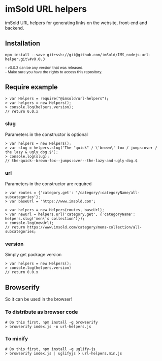 # imSold URL helpers

imSold URL helpers for generating links on the website, front-end and backend.

## Installation
```
npm install --save git+ssh://git@github.com/imSold/IMS_nodejs-url-helper.git\#v0.0.3
```
<sup>- v0.0.3 can be any version that was released.<br/>- Make sure you have the rights to access this repository.</sup>

## Require example
```
> var Helpers = require("@imsold/url-helpers");
> var helpers = new Helpers();
> console.log(helpers.version);
// return 0.0.x
```

### slug
Parameters in the constructor is optional

```
> var helpers = new Helpers();
> var slug = helpers.slug('The "quick" / \'brown\' fox / jumps:over / the lazy & ugly dog.$');
> console.log(slug);
// the-quick--brown-fox--jumps:over--the-lazy-and-ugly-dog.$
```

### url
Parameters in the constructor are required

```
> var routes = {'category.get': '/category/:categoryName/all-subcategories'};
> var baseUrl = 'https://www.imsold.com';

> var helpers = new Helpers(routes, baseUrl);
> var newUrl = helpers.url('category.get', {'categoryName': helpers.slug('men\'s collection')});
> console.log(newUrl);
// return https://www.imsold.com/category/mens-collection/all-subcategories;

```

### version
Simply get package version

```
> var helpers = new Helpers();
> console.log(helpers.version)
// return 0.0.x
```

## Browserify
So it can be used in the browser!

### To distribute as browser code
```
# Do this first, npm install -g browserify
> browserify index.js -o url-helpers.js
```

### To minify
```
# Do this first, npm install -g uglify-js
> browserify index.js | uglifyjs > url-helpers.min.js
```
